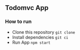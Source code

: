 ## Todomvc App

### How to run
- Clone this repository `git clone`
- Install dependencies `git ci`
- Run App `npm start`